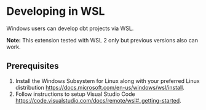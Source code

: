 # Developing in WSL

Windows users can develop dbt projects via WSL.

**Note:** This extension tested with WSL 2 only but previous versions also can work.

## Prerequisites

1. Install the Windows Subsystem for Linux along with your preferred Linux distribution https://docs.microsoft.com/en-us/windows/wsl/install.
2. Follow instructions to setup Visual Studio Code https://code.visualstudio.com/docs/remote/wsl#_getting-started.
